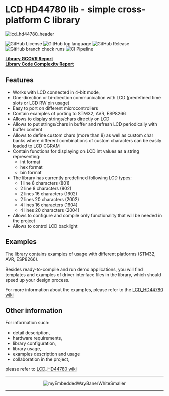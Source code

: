 
# LCD HD44780 lib - simple cross-platform C library
![lcd_hd44780_header](https://github.com/user-attachments/assets/34ef4a66-2f08-4057-8b54-51be6f783df2)

![GitHub License](https://img.shields.io/github/license/niwciu/LCD_HD44780) 
![GitHub top language](https://img.shields.io/github/languages/top/niwciu/LCD_HD44780)
![GitHub Release](https://img.shields.io/github/v/release/niwciu/LCD_HD44780)
![GitHub branch check runs](https://img.shields.io/github/check-runs/niwciu/LCD_HD44780/main)
![CI Pipeline](https://github.com/niwciu/LCD_HD44780/actions/workflows/CI_Pipeline.yml/badge.svg)
<!-- <img src='https://coveralls.io/repos/github/niwciu/LCD_HD44780/badge.svg?branch=feature/code_coverage_page_deploy' alt='Coverage Status' /></a> -->


<b><a href='https://niwciu.github.io/LCD_HD44780/reports/CCR/lcd_hd44780_report.html'>Library GCOVR Report</a></b>  
<b><a href='https://niwciu.github.io/LCD_HD44780/reports/CCM/lcd_hd44780.html'>Library Code Complexity Report</a></b>  


## Features


- Works with LCD connected in 4-bit mode, 
- One-direction or bi-direction communication with LCD (predefined time slots or LCD RW pin usage)
- Easy to port on different microcontrollers
- Contain examples of porting to STM32, AVR, ESP8266
- Allows to display strings/chars directly on LCD
- Allows to put strings/chars in buffer and refresh LCD periodically with buffer content
- Allows to define custom chars (more than 8) as well as custom char banks where different combinations of custom characters can be easily loaded to LCD CGRAM
- Contain functions for displaying on LCD int values as a string representing:
  - int format 
  - hex format 
  - bin format
- The library has currently predefined following LCD types:
  - 1 line 8 characters (801)
  - 2 line 8 characters (802)
  - 2 lines 16 characters (1602)
  - 2 lines 20 characters (2002)
  - 4 lines 16 characters (1604)
  - 4 lines 20 characters (2004)
- Allows to configure and compile only functionality that will be needed in the project
- Allows to control LCD backlight
## Examples
The library contains examples of usage with different platforms (STM32, AVR, ESP8266). 

Besides ready-to-compile and run demo applications, you will find templates and examples of driver interface files in the library, which should speed up your design process. 

For more information about the examples, please refer to the [LCD_HD44780 wiki](https://github.com/niwciu/LCD_HD44780/wiki)
## Other information
For information such:
- detail description,
- hardware requirements,
- library configuration, 
- library usage, 
- examples description and usage
- collaboration in the project,

please refer to [LCD_HD44780 wiki](https://github.com/niwciu/LCD_HD44780/wiki)

<div align="center">

***

![myEmbeddedWayBanerWhiteSmaller](https://github.com/user-attachments/assets/f4825882-e285-4e02-a75c-68fc86ff5716)
***
</div>